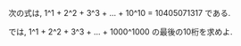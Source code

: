 次の式は, 1^1 + 2^2 + 3^3 + ... + 10^10 = 10405071317 である.

では, 1^1 + 2^2 + 3^3 + ... + 1000^1000 の最後の10桁を求めよ.
